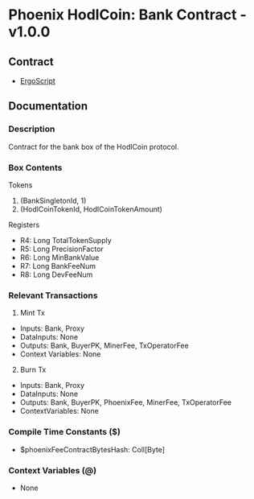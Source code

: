 # Phoenix HodlCoin: Bank Contract - v1.0.0

## Contract
- [ErgoScript](ergoscript/phoenix_v1_hodlcoin_bank.es)

## Documentation

### Description
Contract for the bank box of the HodlCoin protocol.

### Box Contents
Tokens
1. (BankSingletonId, 1)
2. (HodlCoinTokenId, HodlCoinTokenAmount)

Registers
- R4: Long          TotalTokenSupply
- R5: Long          PrecisionFactor
- R6: Long          MinBankValue
- R7: Long          BankFeeNum 
- R8: Long          DevFeeNum

### Relevant Transactions
1. Mint Tx
- Inputs: Bank, Proxy
- DataInputs: None
- Outputs: Bank, BuyerPK, MinerFee, TxOperatorFee
- Context Variables: None
2. Burn Tx
- Inputs: Bank, Proxy
- DataInputs: None
- Outputs: Bank, BuyerPK, PhoenixFee, MinerFee, TxOperatorFee
- ContextVariables: None

### Compile Time Constants ($)
- $phoenixFeeContractBytesHash: Coll[Byte]

### Context Variables (@)
- None
